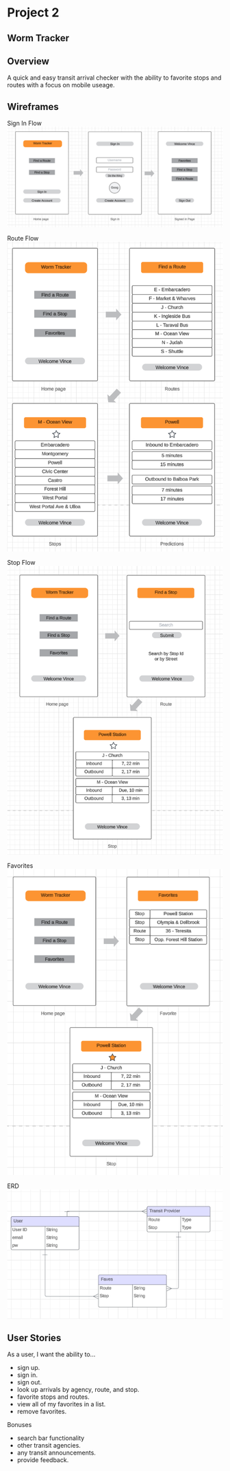 # Project 2

## Worm Tracker

## Overview
A quick and easy transit arrival checker with the ability to favorite stops and routes with a focus on mobile useage. 

## Wireframes
Sign In Flow </br>
![Sign In Flow](assets/signinWT.PNG)

Route Flow </br>
![Route Flow](assets/routeflowWT.PNG)

Stop Flow </br>
![Stop Flow](assets/stopflowWT.PNG)

Favorites </br>
![Favorites Flow](assets/favoritesflowWT.PNG)

ERD </br>
![ERD](assets/erdWT.PNG)

## User Stories
As a user, I want the ability to... 
  - sign up. 
  - sign in. 
  - sign out. 
  - look up arrivals by agency, route, and stop.
  - favorite stops and routes.
  - view all of my favorites in a list.
  - remove favorites.

Bonuses
  - search bar functionality
  - other transit agencies.
  - any transit announcements.
  - provide feedback.



